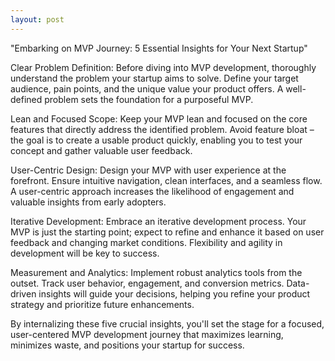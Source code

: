 ```yaml
---
layout: post
---
```

"Embarking on MVP Journey: 5 Essential Insights for Your Next Startup"

Clear Problem Definition: Before diving into MVP development, thoroughly understand the problem your startup aims to solve. Define your target audience, pain points, and the unique value your product offers. A well-defined problem sets the foundation for a purposeful MVP.

Lean and Focused Scope: Keep your MVP lean and focused on the core features that directly address the identified problem. Avoid feature bloat – the goal is to create a usable product quickly, enabling you to test your concept and gather valuable user feedback.

User-Centric Design: Design your MVP with user experience at the forefront. Ensure intuitive navigation, clean interfaces, and a seamless flow. A user-centric approach increases the likelihood of engagement and valuable insights from early adopters.

Iterative Development: Embrace an iterative development process. Your MVP is just the starting point; expect to refine and enhance it based on user feedback and changing market conditions. Flexibility and agility in development will be key to success.

Measurement and Analytics: Implement robust analytics tools from the outset. Track user behavior, engagement, and conversion metrics. Data-driven insights will guide your decisions, helping you refine your product strategy and prioritize future enhancements.

By internalizing these five crucial insights, you'll set the stage for a focused, user-centered MVP development journey that maximizes learning, minimizes waste, and positions your startup for success.
